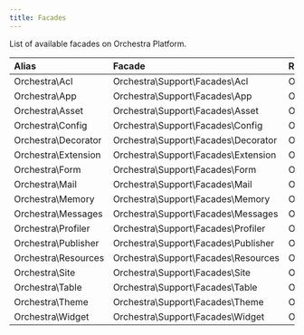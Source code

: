 ```yaml
---
title: Facades
---
```


List of available facades on Orchestra Platform.

Alias                 | Facade                                | Root Accessor
:---------------------|:--------------------------------------|:---------------------------------------
Orchestra\Acl         | Orchestra\Support\Facades\Acl         | Orchestra\Auth\Acl\Environment
Orchestra\App         | Orchestra\Support\Facades\App         | Orchestra\Foundation\Application
Orchestra\Asset       | Orchestra\Support\Facades\Asset       | Orchestra\Asset\Environment
Orchestra\Config      | Orchestra\Support\Facades\Config      | Orchestra\Extension\ConfigManager
Orchestra\Decorator   | Orchestra\Support\Facades\Decorator   | Orchestra\View\Decorator
Orchestra\Extension   | Orchestra\Support\Facades\Extension   | Orchestra\Extension\Environment
Orchestra\Form        | Orchestra\Support\Facades\Form        | Orchestra\Html\Form\Environment
Orchestra\Mail        | Orchestra\Support\Facades\Mail        | Orchestra\Foundation\Mail
Orchestra\Memory      | Orchestra\Support\Facades\Memory      | Orchestra\Memory\MemoryManager
Orchestra\Messages    | Orchestra\Support\Facades\Messages    | Orchestra\Support\Messages
Orchestra\Profiler    | Orchestra\Support\Facades\Profiler    | Orchestra\Debug\Profiler
Orchestra\Publisher   | Orchestra\Support\Facades\Publisher   | Orchestra\Foundation\Publisher\PublisherManager
Orchestra\Resources   | Orchestra\Support\Facades\Resources   | Orchestra\Resources\Environment
Orchestra\Site        | Orchestra\Support\Facades\Site        | Orchestra\Foundation\Site
Orchestra\Table       | Orchestra\Support\Facades\Table       | Orchestra\Html\Table\Environment
Orchestra\Theme       | Orchestra\Support\Facades\Theme       | Orchestra\View\Theme\ThemeManager
Orchestra\Widget      | Orchestra\Support\Facades\Widget      | Orchestra\Widget\WidgetManager

